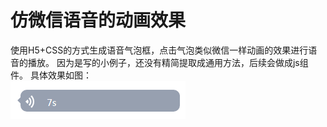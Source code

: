 # 仿微信语音的动画效果
使用H5+CSS的方式生成语音气泡框，点击气泡类似微信一样动画的效果进行语音的播放。
因为是写的小例子，还没有精简提取成通用方法，后续会做成js组件。
具体效果如图：<br/>
![image](https://github.com/f1024557668/ProjectImageDesc/raw/master/WeChatVoiceBox/description.png)